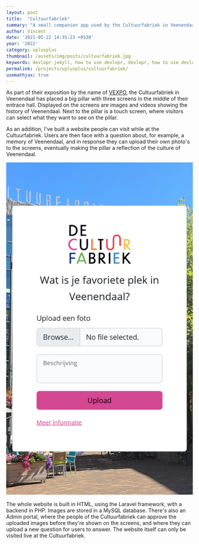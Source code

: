 ```yaml
---
layout: post
title:  "Cultuurfabriek"
summary: "A small companion app used by the Cultuurfabriek in Veenendaal"
author: Vincent
date: '2021-05-22 14:35:23 +0530'
year: '2022'
category: vplusplus
thumbnail: /assets/img/posts/cultuurfabriek.jpg
keywords: devlopr jekyll, how to use devlopr, devlopr, how to use devlopr-jekyll, devlopr-jekyll tutorial,best jekyll themes
permalink: /projects/vplusplus/cultuurfabriek/
usemathjax: true
---
```



As part of their exposition by the name of [VEXPO](https://www.bibliotheekveenendaal.nl/de-cultuurfabriek/vexpo.html), the Cultuurfabriek in Veenendaal has placed a big pillar with three screens in the middle of their entrace hall. Displayed on the screens are images and videos showing the history of Veenendaal. Next to the pillar is a touch screen, where visitors can select what they want to see on the pillar.

As an addition, I've built a website people can visit while at the Cultuurfabriek. Users are then face with a question about, for example, a memory of Veenendaal, and in response they can upload their own photo's to the screens, eventually making the pillar a reflection of the culture of Veenendaal.

<img src="/assets/img/posts/cultuurfabriek_question.png" class="img-fluid">

The whole website is built in HTML, using the Laravel framework, with a backend in PHP. Images are stored in a MySQL database. There's also an Admin portal, where the people of the Cultuurfabriek can approve the uploaded images before they're shown on the screens, and where they can upload a new question for users to answer. The website itself can only be visited live at the Cultuurfabriek.

